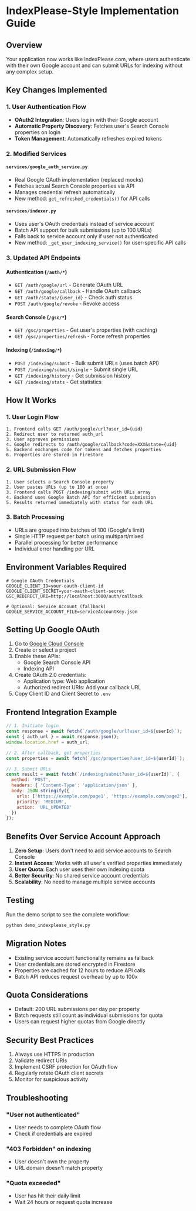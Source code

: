 # IndexPlease-Style Implementation Guide

## Overview
Your application now works like IndexPlease.com, where users authenticate with their own Google account and can submit URLs for indexing without any complex setup.

## Key Changes Implemented

### 1. User Authentication Flow
- **OAuth2 Integration**: Users log in with their Google account
- **Automatic Property Discovery**: Fetches user's Search Console properties on login
- **Token Management**: Automatically refreshes expired tokens

### 2. Modified Services

#### `services/google_auth_service.py`
- Real Google OAuth implementation (replaced mocks)
- Fetches actual Search Console properties via API
- Manages credential refresh automatically
- New method: `get_refreshed_credentials()` for API calls

#### `services/indexer.py`
- Uses user's OAuth credentials instead of service account
- Batch API support for bulk submissions (up to 100 URLs)
- Falls back to service account only if user not authenticated
- New method: `_get_user_indexing_service()` for user-specific API calls

### 3. Updated API Endpoints

#### Authentication (`/auth/*`)
- `GET /auth/google/url` - Generate OAuth URL
- `GET /auth/google/callback` - Handle OAuth callback
- `GET /auth/status/{user_id}` - Check auth status
- `POST /auth/google/revoke` - Revoke access

#### Search Console (`/gsc/*`)
- `GET /gsc/properties` - Get user's properties (with caching)
- `GET /gsc/properties/refresh` - Force refresh properties

#### Indexing (`/indexing/*`)
- `POST /indexing/submit` - Bulk submit URLs (uses batch API)
- `POST /indexing/submit/single` - Submit single URL
- `GET /indexing/history` - Get submission history
- `GET /indexing/stats` - Get statistics

## How It Works

### 1. User Login Flow
```
1. Frontend calls GET /auth/google/url?user_id={uid}
2. Redirect user to returned auth_url
3. User approves permissions
4. Google redirects to /auth/google/callback?code=XXX&state={uid}
5. Backend exchanges code for tokens and fetches properties
6. Properties are stored in Firestore
```

### 2. URL Submission Flow
```
1. User selects a Search Console property
2. User pastes URLs (up to 100 at once)
3. Frontend calls POST /indexing/submit with URLs array
4. Backend uses Google Batch API for efficient submission
5. Results returned immediately with status for each URL
```

### 3. Batch Processing
- URLs are grouped into batches of 100 (Google's limit)
- Single HTTP request per batch using multipart/mixed
- Parallel processing for better performance
- Individual error handling per URL

## Environment Variables Required

```env
# Google OAuth Credentials
GOOGLE_CLIENT_ID=your-oauth-client-id
GOOGLE_CLIENT_SECRET=your-oauth-client-secret
GSC_REDIRECT_URI=http://localhost:3000/auth/callback

# Optional: Service Account (fallback)
GOOGLE_SERVICE_ACCOUNT_FILE=serviceAccountKey.json
```

## Setting Up Google OAuth

1. Go to [Google Cloud Console](https://console.cloud.google.com)
2. Create or select a project
3. Enable these APIs:
   - Google Search Console API
   - Indexing API
4. Create OAuth 2.0 credentials:
   - Application type: Web application
   - Authorized redirect URIs: Add your callback URL
5. Copy Client ID and Client Secret to `.env`

## Frontend Integration Example

```javascript
// 1. Initiate login
const response = await fetch(`/auth/google/url?user_id=${userId}`);
const { auth_url } = await response.json();
window.location.href = auth_url;

// 2. After callback, get properties
const properties = await fetch(`/gsc/properties?user_id=${userId}`);

// 3. Submit URLs
const result = await fetch(`/indexing/submit?user_id=${userId}`, {
  method: 'POST',
  headers: { 'Content-Type': 'application/json' },
  body: JSON.stringify({
    urls: ['https://example.com/page1', 'https://example.com/page2'],
    priority: 'MEDIUM',
    action: 'URL_UPDATED'
  })
});
```

## Benefits Over Service Account Approach

1. **Zero Setup**: Users don't need to add service accounts to Search Console
2. **Instant Access**: Works with all user's verified properties immediately
3. **User Quota**: Each user uses their own indexing quota
4. **Better Security**: No shared service account credentials
5. **Scalability**: No need to manage multiple service accounts

## Testing

Run the demo script to see the complete workflow:

```bash
python demo_indexplease_style.py
```

## Migration Notes

- Existing service account functionality remains as fallback
- User credentials are stored encrypted in Firestore
- Properties are cached for 12 hours to reduce API calls
- Batch API reduces request overhead by up to 100x

## Quota Considerations

- Default: 200 URL submissions per day per property
- Batch requests still count as individual submissions for quota
- Users can request higher quotas from Google directly

## Security Best Practices

1. Always use HTTPS in production
2. Validate redirect URIs
3. Implement CSRF protection for OAuth flow
4. Regularly rotate OAuth client secrets
5. Monitor for suspicious activity

## Troubleshooting

### "User not authenticated"
- User needs to complete OAuth flow
- Check if credentials are expired

### "403 Forbidden" on indexing
- User doesn't own the property
- URL domain doesn't match property

### "Quota exceeded"
- User has hit their daily limit
- Wait 24 hours or request quota increase 